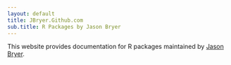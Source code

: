 ```yaml
---
layout: default
title: JBryer.Github.com
sub.title: R Packages by Jason Bryer
---
```


This website provides documentation for R packages maintained by [Jason Bryer](jason@bryer.org).